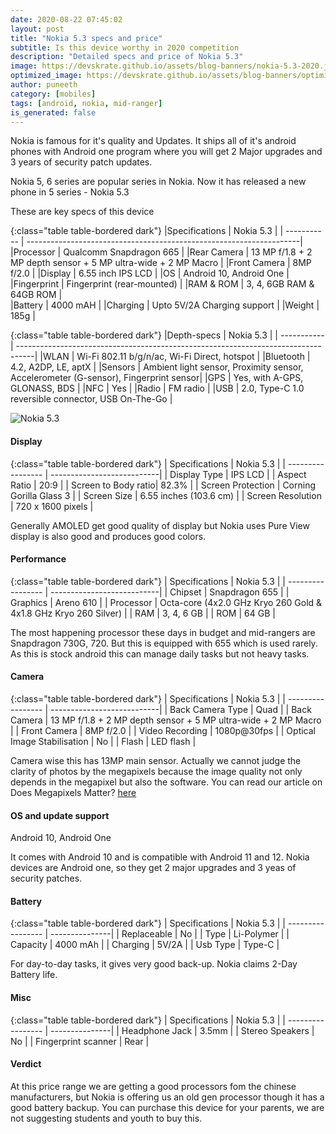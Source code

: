 ```yaml
---
date: 2020-08-22 07:45:02
layout: post
title: "Nokia 5.3 specs and price"
subtitle: Is this device worthy in 2020 competition
description: "Detailed specs and price of Nokia 5.3"
image: https://devskrate.github.io/assets/blog-banners/nokia-5.3-2020.jpg
optimized_image: https://devskrate.github.io/assets/blog-banners/optimized/nokia-5.3-2020.webp
author: puneeth
category: [mobiles]
tags: [android, nokia, mid-ranger]
is_generated: false
---
```


Nokia is famous for it's quality and Updates. It ships all of it's android phones with Android one program where you will get 2 Major upgrades and 3 years of security patch updates.

Nokia 5, 6 series are popular series in Nokia. Now it has released a new phone in 5 series - Nokia 5.3


These are key specs of this device 

{:class="table table-bordered dark"}
|Specifications    | Nokia 5.3                                                           | 
| -----------      | --------------------------------------------------------------------| 
|Processor         | Qualcomm Snapdragon 665                                             | 
|Rear Camera       | 13 MP f/1.8 + 2 MP depth sensor + 5 MP ultra-wide + 2 MP Macro      | 
|Front Camera      | 8MP f/2.0                                                           | 
|Display           | 6.55 inch IPS LCD                                                   | 
|OS                | Android 10, Android One                                             | 
|Fingerprint       | Fingerprint (rear-mounted)                                          | 
|RAM & ROM         | 3, 4, 6GB RAM & 64GB ROM                                            |  
|Battery           | 4000 mAH                                                            | 
|Charging          | Upto 5V/2A Charging support                                           |
|Weight            | 185g                                                                |




{:class="table table-bordered dark"}
|Depth-specs  | Nokia 5.3                                                                         | 
| ----------- | ----------------------------------------------------------------------------------| 
|WLAN       | Wi-Fi 802.11 b/g/n/ac, Wi-Fi Direct, hotspot                                        |
|Bluetooth  | 4.2, A2DP, LE, aptX                                                                 |
|Sensors    | Ambient light sensor, Proximity sensor, Accelerometer (G-sensor), Fingerprint sensor|
|GPS        | Yes, with A-GPS, GLONASS, BDS                                                       |
|NFC        | Yes                                                                                 |
|Radio      | FM radio                                                                            |
|USB        | 2.0, Type-C 1.0 reversible connector, USB On-The-Go                                 |



![Nokia 5.3](https://devskrate.github.io/assets/images/nokia/nokia5/nokia-5.3.jpg)

#### Display 

{:class="table table-bordered dark"}
| Specifications     | Nokia 5.3              | 
| -----------------  | ---------------------------| 
| Display Type	     | IPS LCD                     |
| Aspect Ratio	     | 20:9                     |
| Screen to Body ratio| 82.3%                       |
| Screen Protection	 | Corning Gorilla Glass 3   |
| Screen Size	       | 6.55 inches (103.6 cm)     |
| Screen Resolution	 | 720 x 1600 pixels         |

Generally AMOLED get good quality of display but Nokia uses Pure View display is also good and produces good colors.

#### Performance 

{:class="table table-bordered dark"}
| Specifications     | Nokia 5.3              | 
| -----------------  | ---------------------------| 
| Chipset     	     | Snapdragon 655             |
| Graphics           | Areno 610                  |
| Processor       	 | Octa-core (4x2.0 GHz Kryo 260 Gold & 4x1.8 GHz Kryo 260 Silver)        |
| RAM        	       | 3, 4, 6 GB                       |
| ROM             	 | 64 GB                     |

The most happening processor these days in budget and mid-rangers are Snapdragon 730G, 720. But this is equipped with 655 which is used rarely. As this is stock android this can manage daily tasks but not heavy tasks.

#### Camera

{:class="table table-bordered dark"}
| Specifications     | Nokia 5.3              | 
| -----------------  | ---------------------------| 
| Back Camera Type   | Quad                     |
| Back Camera        | 13 MP f/1.8 + 2 MP depth sensor + 5 MP ultra-wide + 2 MP Macro |
| Front Camera       | 8MP f/2.0                 |
| Video Recording	   | 1080p@30fps |
| Optical Image Stabilisation |	No                 |
| Flash              | LED flash              |

Camera wise this has 13MP main sensor. Actually we cannot judge the clarity of photos by the megapixels because the image quality not only depends in the megapixel but also the software. You can read our article on  Does Megapixels Matter? [here](https://devskrate.com/does-megapixels-matter-in-phone-camera/)

#### OS and update support
Android 10, Android One 

It comes with Android 10 and is compatible with Android 11 and 12. Nokia devices are Android one, so they get 2 major upgrades and 3 yeas of security patches.

#### Battery

{:class="table table-bordered dark"}
| Specifications     | Nokia 5.3  | 
| -----------------  | ---------------| 
| Replaceable	       | No             |
| Type	             | Li-Polymer     |
| Capacity           | 4000 mAh       |
| Charging       | 5V/2A   |
| Usb Type           | Type-C                |

For day-to-day tasks, it gives very good back-up. Nokia claims 2-Day Battery life.

#### Misc 

{:class="table table-bordered dark"}
| Specifications     | Nokia 5.3  | 
| -----------------  | ---------------| 
| Headphone Jack     | 3.5mm          |
| Stereo Speakers    | No             |
| Fingerprint scanner | Rear          |

#### Verdict 
At this price range we are getting a good processors fom the chinese manufacturers, but Nokia is offering us an old gen processor though it has a good battery backup. You can purchase this device for your parents, we are not suggesting students and youth to buy this.

